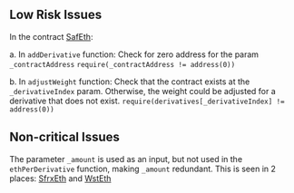 ## Low Risk Issues

In the contract [SafEth](https://github.com/code-423n4/2023-03-asymmetry/blob/main/contracts/SafEth/SafEth.sol):

a. In `addDerivative` function: 
Check for zero address for the param `_contractAddress`
`require(_contractAddress != address(0))`

b. In `adjustWeight` function:
Check that the contract exists at the `_derivativeIndex` param. Otherwise, the weight could be adjusted for a derivative that does not exist.
`require(derivatives[_derivativeIndex] != address(0))` 

## Non-critical Issues

The parameter `_amount` is used as an input, but not used in the `ethPerDerivative` function, making `_amount` redundant. This is seen in 2 places: [SfrxEth](https://github.com/code-423n4/2023-03-asymmetry/blob/44b5cd94ebedc187a08884a7f685e950e987261c/contracts/SafEth/derivatives/SfrxEth.sol#L111) and  [WstEth](https://github.com/code-423n4/2023-03-asymmetry/blob/44b5cd94ebedc187a08884a7f685e950e987261c/contracts/SafEth/derivatives/WstEth.sol#L86)